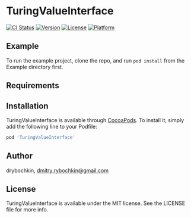 # TuringValueInterface

[![CI Status](https://img.shields.io/travis/drybochkin/TuringValueInterface.svg?style=flat)](https://travis-ci.org/drybochkin/TuringValueInterface)
[![Version](https://img.shields.io/cocoapods/v/TuringValueInterface.svg?style=flat)](https://cocoapods.org/pods/TuringValueInterface)
[![License](https://img.shields.io/cocoapods/l/TuringValueInterface.svg?style=flat)](https://cocoapods.org/pods/TuringValueInterface)
[![Platform](https://img.shields.io/cocoapods/p/TuringValueInterface.svg?style=flat)](https://cocoapods.org/pods/TuringValueInterface)

## Example

To run the example project, clone the repo, and run `pod install` from the Example directory first.

## Requirements

## Installation

TuringValueInterface is available through [CocoaPods](https://cocoapods.org). To install
it, simply add the following line to your Podfile:

```ruby
pod 'TuringValueInterface'
```

## Author

drybochkin, dmitry.rybochkin@gmail.com

## License

TuringValueInterface is available under the MIT license. See the LICENSE file for more info.

